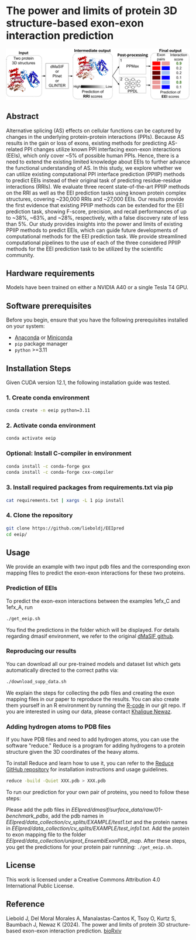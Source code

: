 # The power and limits of protein 3D structure-based exon-exon interaction prediction
![Image](Figure2structure.png)

## Abstract
Alternative splicing (AS) effects on cellular functions can be captured by changes in the underlying protein-protein interactions (PPIs). Because AS results in the gain or loss of exons, existing methods for predicting AS-related PPI changes utilize known PPI interfacing exon-exon interactions (EEIs), which only cover ~5% of possible human PPIs. Hence, there is a need to extend the existing limited knowledge about EEIs to further advance the functional understanding of AS. In this study, we explore whether we can utilize existing computational PPI interface prediction (PPIIP) methods to predict EEIs instead of their original task of predicting residue-residue interactions (RRIs). We evaluate three recent state-of-the-art PPIIP methods on the RRI as well as the EEI prediction tasks using known protein complex structures, covering ~230,000 RRIs and ~27,000 EEIs. Our results provide the first evidence that existing PPIIP methods can be extended for the EEI prediction task, showing F-score, precision, and recall performances of up to ~38%, ~63%, and ~28%, respectively, with a false discovery rate of less than 5%. Our study provides insights into the power and limits of existing PPIIP methods to predict EEIs, which can guide future developments of computational methods for the EEI prediction task. We provide streamlined computational pipelines to the use of each of the three considered PPIIP methods for the EEI prediction task to be utilized by the scientific community. 

## Hardware requirements
Models have been trained on either a NVIDIA A40 or a single Tesla T4 GPU.

## Software prerequisites
Before you begin, ensure that you have the following prerequisites installed on your system:
- [Anaconda](https://www.anaconda.com/products/distribution) or [Miniconda](https://docs.conda.io/en/latest/miniconda.html)
- `pip` package manager
- `python` >=3.11

## Installation Steps
Given CUDA version 12.1, the following installation guide was tested.

### 1. Create conda environment
```bash
conda create -n eeip python=3.11
```

### 2. Activate conda environment
```bash
conda activate eeip
```

### Optional: Install C-compiler in environment
```bash
conda install -c conda-forge gxx
conda install -c conda-forge cxx-compiler
```

### 3. Install required packages from requirements.txt via pip
```bash
cat requirements.txt | xargs -L 1 pip install
```

### 4. Clone the repository
```bash
git clone https://github.com/lieboldj/EEIpred
cd eeip/
```

## Usage
We provide an example with two input pdb files and the corresponding exon mapping files to predict the exon-exon interactions for these two proteins. 

### Prediction of EEIs
To predict the exon-exon interactions between the examples 1efx_C and 1efx_A, run

```bash
./get_eeip.sh
```
You find the predictions in the folder which will be displayed.
For details regarding dmasif environment, we refer to the original [dMaSIF github](https://github.com/FreyrS/dMaSIF).

### Reproducing our results
You can download all our pre-trained models and dataset list which gets automatically directed to the correct paths via: 
```bash
./download_supp_data.sh
```
We explain the steps for collecting the pdb files and creating the exon mapping files in our paper to reproduce the results. You can also create them yourself in an R environment by running the [R-code](https://github.com/lieboldj/EEIpred/blob/master/data_collection/scripts/generate_exon_data.sh) in our git repo. If you are interested in using our data, please contact [Khalique Newaz](khalique.newaz@uni-hamburg.de). 

### Adding hydrogen atoms to PDB files
If you have PDB files and need to add hydrogen atoms, you can use the software "reduce." Reduce is a program for adding hydrogens to a protein structure given the 3D coordinates of the heavy atoms. 

To install Reduce and learn how to use it, you can refer to the [Reduce GitHub repository](https://github.com/rlabduke/reduce) for installation instructions and usage guidelines.

```bash
reduce -build -Quiet XXX.pdb > XXX.pdb
```

To run our prediction for your own pair of proteins, you need to follow these steps:

Please add the pdb files in _EEIpred/dmasif/surface_data/raw/01-benchmark_pdbs_, add the pdb names in _EEIpred/data_collection/cv_splits/EXAMPLE/test1.txt_ and the protein names in _EEIpred/data_collection/cv_splits/EXAMPLE/test_info1.txt_. Add the protein to exon mapping file to the folder _EEIpred/data_collection/uniprot_EnsemblExonPDB_map_. After these steps, you get the predictions for your protein pair runnning: ```./get_eeip.sh```.

## License
This work is licensed under a Creative Commons Attribution 4.0 International Public License.


## Reference
Liebold J, Del Moral Morales A, Manalastas-Cantos K, Tsoy O, Kurtz S, Baumbach J, Newaz K (2024). The power and limits of protein 3D structure-based exon-exon interaction prediction. [bioRxiv](https://www.biorxiv.org/content/10.1101/2024.03.01.582917v1)

